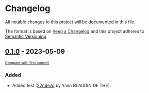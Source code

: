 # Changelog

All notable changes to this project will be documented in this file.

The format is based on [Keep a Changelog](http://keepachangelog.com/en/1.0.0/)
and this project adheres to [Semantic Versioning](http://semver.org/spec/v2.0.0.html).

<!-- insertion marker -->
## [0.1.0](0.1.0) - 2023-05-09

<small>[Compare with first commit]()</small>

### Added

- Added test ([22c4e7d](ssh://git@git:7999/~blaudiy/pikendus-backend/commit/22c4e7d4d3c65e625dcd574f34f457165c140aa4) by Yann BLAUDIN DE THE).

